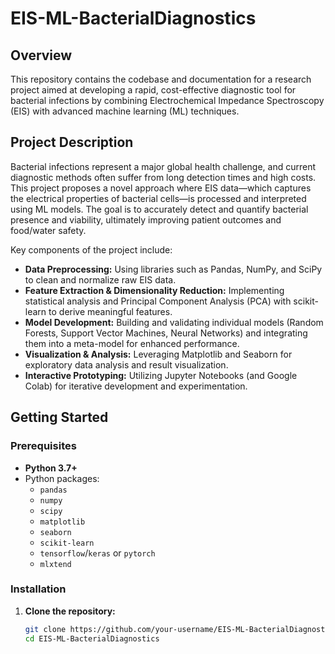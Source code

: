 # EIS-ML-BacterialDiagnostics

## Overview

This repository contains the codebase and documentation for a research project aimed at developing a rapid, cost-effective diagnostic tool for bacterial infections by combining Electrochemical Impedance Spectroscopy (EIS) with advanced machine learning (ML) techniques.

## Project Description

Bacterial infections represent a major global health challenge, and current diagnostic methods often suffer from long detection times and high costs. This project proposes a novel approach where EIS data—which captures the electrical properties of bacterial cells—is processed and interpreted using ML models. The goal is to accurately detect and quantify bacterial presence and viability, ultimately improving patient outcomes and food/water safety.

Key components of the project include:
- **Data Preprocessing:** Using libraries such as Pandas, NumPy, and SciPy to clean and normalize raw EIS data.
- **Feature Extraction & Dimensionality Reduction:** Implementing statistical analysis and Principal Component Analysis (PCA) with scikit-learn to derive meaningful features.
- **Model Development:** Building and validating individual models (Random Forests, Support Vector Machines, Neural Networks) and integrating them into a meta-model for enhanced performance.
- **Visualization & Analysis:** Leveraging Matplotlib and Seaborn for exploratory data analysis and result visualization.
- **Interactive Prototyping:** Utilizing Jupyter Notebooks (and Google Colab) for iterative development and experimentation.

## Getting Started

### Prerequisites

- **Python 3.7+**
- Python packages:
  - `pandas`
  - `numpy`
  - `scipy`
  - `matplotlib`
  - `seaborn`
  - `scikit-learn`
  - `tensorflow`/`keras` or `pytorch`
  - `mlxtend`

### Installation

1. **Clone the repository:**

   ```bash
   git clone https://github.com/your-username/EIS-ML-BacterialDiagnostics.git
   cd EIS-ML-BacterialDiagnostics
